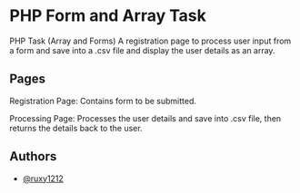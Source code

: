 # PHP Form and Array Task
PHP Task (Array and Forms)
A registration page to process user input from a form and save into a .csv file and display the user details as an array.

## Pages
Registration Page: Contains form to be submitted.

Processing Page: Processes the user details and save into .csv file, then returns the details back to the user.

## Authors

- [@ruxy1212](https://www.github.com/ruxy1212)
